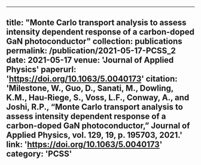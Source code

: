 ---
title: "Monte Carlo transport analysis to assess intensity dependent response of a carbon-doped GaN photoconductor"
collection: publications
permalink: /publication/2021-05-17-PCSS_2
date: 2021-05-17
venue: 'Journal of Applied Physics'
paperurl: 'https://doi.org/10.1063/5.0040173'
citation: 'Milestone, W., Guo, D., Sanati, M., Dowling, K.M., Hau-Riege, S., Voss, L.F., Conway, A., and Joshi, R.P., “Monte Carlo transport analysis to assess intensity dependent response of a carbon-doped GaN photoconductor,” Journal of Applied Physics, vol. 129, 19, p. 195703, 2021.'
link: 'https://doi.org/10.1063/5.0040173'
category: 'PCSS'
----